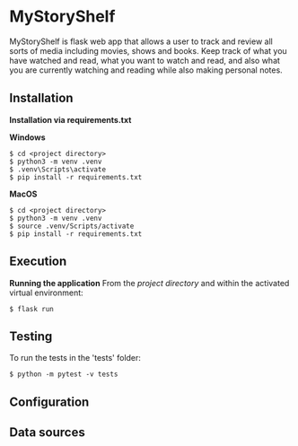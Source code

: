# MyStoryShelf
MyStoryShelf is flask web app that allows a user to track and review all sorts of media including movies, shows and books. Keep track of what you have watched and read, what you want to watch and read, and also what you are currently watching and reading while also making personal notes.

## Installation

**Installation via requirements.txt**

**Windows**
```shell
$ cd <project directory>
$ python3 -m venv .venv
$ .venv\Scripts\activate
$ pip install -r requirements.txt
```

**MacOS**
```shell
$ cd <project directory>
$ python3 -m venv .venv
$ source .venv/Scripts/activate
$ pip install -r requirements.txt
```

## Execution

**Running the application**
From the *project directory* and within the activated virtual environment:
````shell
$ flask run
````

## Testing
To run the tests in the 'tests' folder:
```shell
$ python -m pytest -v tests
```

## Configuration

## Data sources

